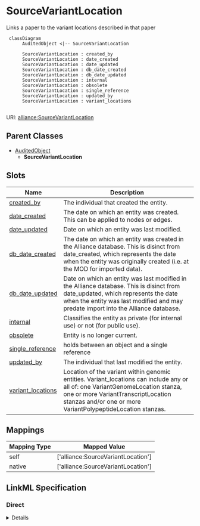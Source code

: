 # SourceVariantLocation

Links a paper to the variant locations described in that paper


```mermaid
 classDiagram
      AuditedObject <|-- SourceVariantLocation
      
      SourceVariantLocation : created_by
      SourceVariantLocation : date_created
      SourceVariantLocation : date_updated
      SourceVariantLocation : db_date_created
      SourceVariantLocation : db_date_updated
      SourceVariantLocation : internal
      SourceVariantLocation : obsolete
      SourceVariantLocation : single_reference
      SourceVariantLocation : updated_by
      SourceVariantLocation : variant_locations
      

```



URI: [alliance:SourceVariantLocation](http://alliancegenome.org/SourceVariantLocation)


## Parent Classes

* [AuditedObject](AuditedObject.md)
    * **SourceVariantLocation**




<!-- no inheritance hierarchy -->


## Slots

| Name | Description  |
| ---  | ---  |
| [created_by](created_by.md) | The individual that created the entity. |
| [date_created](date_created.md) | The date on which an entity was created. This can be applied to nodes or edges. |
| [date_updated](date_updated.md) | Date on which an entity was last modified. |
| [db_date_created](db_date_created.md) | The date on which an entity was created in the Alliance database.  This is disinct from date_created, which represents the date when the entity was originally created (i.e. at the MOD for imported data). |
| [db_date_updated](db_date_updated.md) | Date on which an entity was last modified in the Alliance database.  This is disinct from date_updated, which represents the date when the entity was last modified and may predate import into the Alliance database. |
| [internal](internal.md) | Classifies the entity as private (for internal use) or not (for public use). |
| [obsolete](obsolete.md) | Entity is no longer current. |
| [single_reference](single_reference.md) | holds between an object and a single reference |
| [updated_by](updated_by.md) | The individual that last modified the entity. |
| [variant_locations](variant_locations.md) | Location of the variant within genomic entities. Variant_locations can include any or all of: one VariantGenomeLocation stanza, one or more VariantTranscriptLocation stanzas and/or one or more VariantPolypeptideLocation stanzas. |


## Mappings

| Mapping Type | Mapped Value |
| ---  | ---  |
| self | ['alliance:SourceVariantLocation'] |
| native | ['alliance:SourceVariantLocation'] |




## LinkML Specification

<!-- TODO: investigate https://stackoverflow.com/questions/37606292/how-to-create-tabbed-code-blocks-in-mkdocs-or-sphinx -->

### Direct

<details>
```yaml
name: SourceVariantLocation
description: Links a paper to the variant locations described in that paper
from_schema: https://github.com/alliance-genome/agr_curation_schema/src/schema/variation
is_a: AuditedObject
slots:
- variant_locations
- single_reference
slot_usage:
  single_reference:
    name: single_reference
    domain_of:
    - SourceVariantLocation
    - VariantLocation
    - PhenotypeAnnotation
    - DiseaseAnnotation
    - ConditionRelation
    - Figure
    - GeneToGeneOrthologyCurated
    - ExpressionExperiment
    - FunctionalGeneSet
    required: true

```
</details>

### Induced

<details>
```yaml
name: SourceVariantLocation
description: Links a paper to the variant locations described in that paper
from_schema: https://github.com/alliance-genome/agr_curation_schema/src/schema/variation
is_a: AuditedObject
slot_usage:
  single_reference:
    name: single_reference
    domain_of:
    - SourceVariantLocation
    - VariantLocation
    - PhenotypeAnnotation
    - DiseaseAnnotation
    - ConditionRelation
    - Figure
    - GeneToGeneOrthologyCurated
    - ExpressionExperiment
    - FunctionalGeneSet
    required: true
attributes:
  variant_locations:
    name: variant_locations
    description: 'Location of the variant within genomic entities. Variant_locations
      can include any or all of: one VariantGenomeLocation stanza, one or more VariantTranscriptLocation
      stanzas and/or one or more VariantPolypeptideLocation stanzas.'
    from_schema: https://github.com/alliance-genome/agr_curation_schema/src/schema/variation
    domain: Variant
    multivalued: true
    alias: variant_locations
    owner: SourceVariantLocation
    domain_of:
    - SourceVariantLocation
    range: VariantLocation
  single_reference:
    name: single_reference
    description: holds between an object and a single reference
    from_schema: https://github.com/alliance-genome/agr_curation_schema/core.yaml
    multivalued: false
    alias: single_reference
    owner: SourceVariantLocation
    domain_of:
    - SourceVariantLocation
    - VariantLocation
    - PhenotypeAnnotation
    - DiseaseAnnotation
    - ConditionRelation
    - Figure
    - GeneToGeneOrthologyCurated
    - ExpressionExperiment
    - FunctionalGeneSet
    range: Reference
    required: true
  created_by:
    name: created_by
    description: The individual that created the entity.
    from_schema: https://github.com/alliance-genome/agr_curation_schema/core.yaml
    domain: AuditedObject
    multivalued: false
    alias: created_by
    owner: SourceVariantLocation
    domain_of:
    - AuditedObject
    range: Person
  date_created:
    name: date_created
    description: The date on which an entity was created. This can be applied to nodes
      or edges.
    from_schema: https://github.com/alliance-genome/agr_curation_schema/core.yaml
    aliases:
    - creation_date
    exact_mappings:
    - dct:createdOn
    - WIKIDATA_PROPERTY:P577
    alias: date_created
    owner: SourceVariantLocation
    domain_of:
    - AuditedObject
    - AuditedObjectDTO
    range: datetime
  updated_by:
    name: updated_by
    description: The individual that last modified the entity.
    from_schema: https://github.com/alliance-genome/agr_curation_schema/core.yaml
    domain: AuditedObject
    multivalued: false
    alias: updated_by
    owner: SourceVariantLocation
    domain_of:
    - AuditedObject
    range: Person
  date_updated:
    name: date_updated
    description: Date on which an entity was last modified.
    from_schema: https://github.com/alliance-genome/agr_curation_schema/core.yaml
    aliases:
    - date_last_modified
    alias: date_updated
    owner: SourceVariantLocation
    domain_of:
    - AuditedObject
    - AuditedObjectDTO
    range: datetime
  db_date_created:
    name: db_date_created
    description: The date on which an entity was created in the Alliance database.  This
      is disinct from date_created, which represents the date when the entity was
      originally created (i.e. at the MOD for imported data).
    from_schema: https://github.com/alliance-genome/agr_curation_schema/core.yaml
    alias: db_date_created
    owner: SourceVariantLocation
    domain_of:
    - AuditedObject
    - AuditedObjectDTO
    range: datetime
  db_date_updated:
    name: db_date_updated
    description: Date on which an entity was last modified in the Alliance database.  This
      is disinct from date_updated, which represents the date when the entity was
      last modified and may predate import into the Alliance database.
    from_schema: https://github.com/alliance-genome/agr_curation_schema/core.yaml
    alias: db_date_updated
    owner: SourceVariantLocation
    domain_of:
    - AuditedObject
    - AuditedObjectDTO
    range: datetime
  internal:
    name: internal
    description: Classifies the entity as private (for internal use) or not (for public
      use).
    notes:
    - Default value is true.
    from_schema: https://github.com/alliance-genome/agr_curation_schema/core.yaml
    alias: internal
    owner: SourceVariantLocation
    domain_of:
    - AuditedObject
    - AuditedObjectDTO
    range: boolean
    required: true
  obsolete:
    name: obsolete
    description: Entity is no longer current.
    notes:
    - Obsolete entities are preserved in the database for posterity but should not
      be publicly displayed.
    from_schema: https://github.com/alliance-genome/agr_curation_schema/core.yaml
    alias: obsolete
    owner: SourceVariantLocation
    domain_of:
    - AuditedObject
    - AuditedObjectDTO
    range: boolean

```
</details>